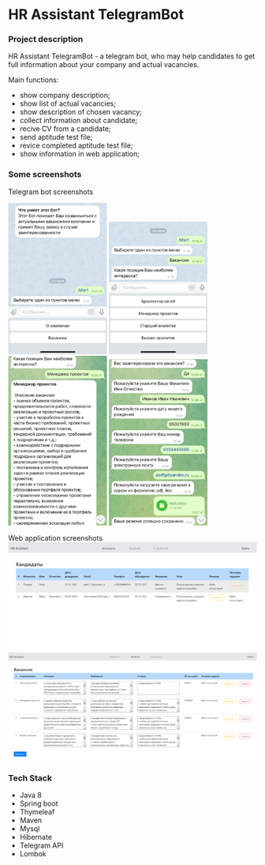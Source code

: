 # HR Assistant TelegramBot

### Project description
HR Assistant TelegramBot - a telegram bot, who may help candidates to get full information about your company and actual vacancies.

Main functions:
- show company description;
- show list of actual vacancies;
- show description of chosen vacancy;
- collect information about candidate;
- recive CV from a candidate;
- send aptitude test file;
- revice completed aptitude test file;
- show information in web application;

### Some screenshots
Telegram bot screenshots

<img src="https://github.com/AlexDvoretskiy/hrAssistantTelegramBot/blob/master/screenshots/hr_bot_1.jpeg" width="200" /> <img src="https://github.com/AlexDvoretskiy/hrAssistantTelegramBot/blob/master/screenshots/hr_bot_2.jpeg" width="200" /> <img src="https://github.com/AlexDvoretskiy/hrAssistantTelegramBot/blob/master/screenshots/hr_bot_3.jpg" width="200" /> <img src="https://github.com/AlexDvoretskiy/hrAssistantTelegramBot/blob/master/screenshots/hr_bot_4.jpg" width="200" />

Web application screenshots
![Webapp](https://github.com/AlexDvoretskiy/hrAssistantTelegramBot/blob/master/screenshots/hr_bot_web_1.PNG)
![Webapp](https://github.com/AlexDvoretskiy/hrAssistantTelegramBot/blob/master/screenshots/hr_bot_web_2.PNG)

### Tech Stack
* Java 8
* Spring boot
* Thymeleaf
* Maven
* Mysql
* Hibernate
* Telegram API
* Lombok


